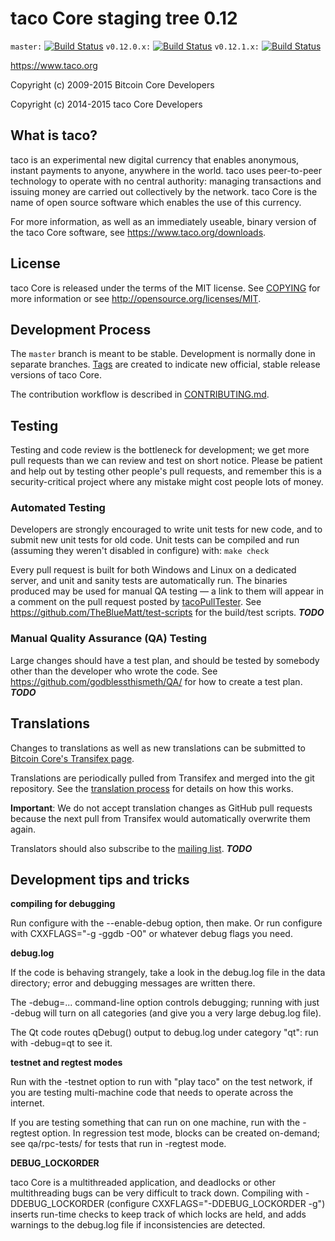 taco Core staging tree 0.12
===============================

`master:` [![Build Status](https://travis-ci.org/godblessthismeth/taco.svg?branch=master)](https://travis-ci.org/godblessthismeth/taco) `v0.12.0.x:` [![Build Status](https://travis-ci.org/godblessthismeth/taco.svg?branch=v0.12.0.x)](https://travis-ci.org/godblessthismeth/taco/branches) `v0.12.1.x:` [![Build Status](https://travis-ci.org/godblessthismeth/taco.svg?branch=v0.12.1.x)](https://travis-ci.org/godblessthismeth/taco/branches)

https://www.taco.org

Copyright (c) 2009-2015 Bitcoin Core Developers

Copyright (c) 2014-2015 taco Core Developers


What is taco?
----------------

taco is an experimental new digital currency that enables anonymous, instant
payments to anyone, anywhere in the world. taco uses peer-to-peer technology
to operate with no central authority: managing transactions and issuing money
are carried out collectively by the network. taco Core is the name of open
source software which enables the use of this currency.

For more information, as well as an immediately useable, binary version of
the taco Core software, see https://www.taco.org/downloads.


License
-------

taco Core is released under the terms of the MIT license. See [COPYING](COPYING) for more
information or see http://opensource.org/licenses/MIT.

Development Process
-------------------

The `master` branch is meant to be stable. Development is normally done in separate branches.
[Tags](https://github.com/godblessthismeth/taco/tags) are created to indicate new official,
stable release versions of taco Core.

The contribution workflow is described in [CONTRIBUTING.md](https://github.com/godblessthismeth/taco/blob/v0.12.1.x/CONTRIBUTING.md).


Testing
-------

Testing and code review is the bottleneck for development; we get more pull
requests than we can review and test on short notice. Please be patient and help out by testing
other people's pull requests, and remember this is a security-critical project where any mistake might cost people
lots of money.

### Automated Testing

Developers are strongly encouraged to write unit tests for new code, and to
submit new unit tests for old code. Unit tests can be compiled and run (assuming they weren't disabled in configure) with: `make check`

Every pull request is built for both Windows and Linux on a dedicated server,
and unit and sanity tests are automatically run. The binaries produced may be
used for manual QA testing — a link to them will appear in a comment on the
pull request posted by [tacoPullTester](https://github.com/godblessthismeth/PullTester). See https://github.com/TheBlueMatt/test-scripts
for the build/test scripts. ***TODO***

### Manual Quality Assurance (QA) Testing

Large changes should have a test plan, and should be tested by somebody other
than the developer who wrote the code.
See https://github.com/godblessthismeth/QA/ for how to create a test plan. ***TODO***

Translations
------------

Changes to translations as well as new translations can be submitted to
[Bitcoin Core's Transifex page](https://www.transifex.com/projects/p/taco/).

Translations are periodically pulled from Transifex and merged into the git repository. See the
[translation process](doc/translation_process.md) for details on how this works.

**Important**: We do not accept translation changes as GitHub pull requests because the next
pull from Transifex would automatically overwrite them again.

Translators should also subscribe to the [mailing list](https://groups.google.com/forum/#!forum/taco-translators). ***TODO***

Development tips and tricks
---------------------------

**compiling for debugging**

Run configure with the --enable-debug option, then make. Or run configure with
CXXFLAGS="-g -ggdb -O0" or whatever debug flags you need.

**debug.log**

If the code is behaving strangely, take a look in the debug.log file in the data directory;
error and debugging messages are written there.

The -debug=... command-line option controls debugging; running with just -debug will turn
on all categories (and give you a very large debug.log file).

The Qt code routes qDebug() output to debug.log under category "qt": run with -debug=qt
to see it.

**testnet and regtest modes**

Run with the -testnet option to run with "play taco" on the test network, if you
are testing multi-machine code that needs to operate across the internet.

If you are testing something that can run on one machine, run with the -regtest option.
In regression test mode, blocks can be created on-demand; see qa/rpc-tests/ for tests
that run in -regtest mode.

**DEBUG_LOCKORDER**

taco Core is a multithreaded application, and deadlocks or other multithreading bugs
can be very difficult to track down. Compiling with -DDEBUG_LOCKORDER (configure
CXXFLAGS="-DDEBUG_LOCKORDER -g") inserts run-time checks to keep track of which locks
are held, and adds warnings to the debug.log file if inconsistencies are detected.
